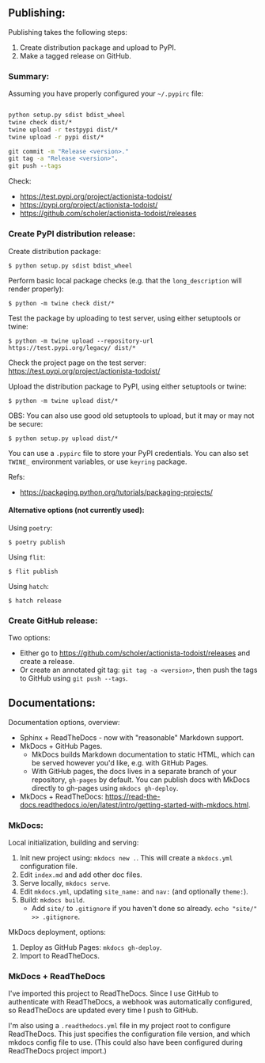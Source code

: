 



Publishing:
-----------

Publishing takes the following steps:

1. Create distribution package and upload to PyPI.
2. Make a tagged release on GitHub.


### Summary:

Assuming you have properly configured your `~/.pypirc` file:

```cmd

python setup.py sdist bdist_wheel
twine check dist/*
twine upload -r testpypi dist/*
twine upload -r pypi dist/*

git commit -m "Release <version>."
git tag -a "Release <version>".
git push --tags

```

Check:

* https://test.pypi.org/project/actionista-todoist/
* https://pypi.org/project/actionista-todoist/
* https://github.com/scholer/actionista-todoist/releases




### Create PyPI distribution release:


Create distribution package:

	$ python setup.py sdist bdist_wheel

Perform basic local package checks (e.g. that the `long_description` will
render properly):

    $ python -m twine check dist/*

Test the package by uploading to test server, using either setuptools or twine:

	$ python -m twine upload --repository-url https://test.pypi.org/legacy/ dist/*

Check the project page on the test server: https://test.pypi.org/project/actionista-todoist/

Upload the distribution package to PyPI, using either setuptools or twine:

	$ python -m twine upload dist/*

OBS: You can also use good old setuptools to upload, but it may or may not be secure:

	$ python setup.py upload dist/*

You can use a `.pypirc` file to store your PyPI credentials.
You can also set `TWINE_` environment variables, or use `keyring` package.


Refs:

* https://packaging.python.org/tutorials/packaging-projects/



#### Alternative options (not currently used):


Using `poetry`:

	$ poetry publish


Using `flit`:

	$ flit publish


Using `hatch`:

	$ hatch release



### Create GitHub release:

Two options:

* Either go to https://github.com/scholer/actionista-todoist/releases and create a release.
* Or create an annotated git tag: `git tag -a <version>`, then push the tags to GitHub
  using `git push --tags`.



Documentations:
---------------

Documentation options, overview:

* Sphinx + ReadTheDocs - now with "reasonable" Markdown support.
* MkDocs + GitHub Pages.
    * MkDocs builds Markdown documentation to static HTML, which can be served however you'd like,
      e.g. with GitHub Pages. 
    * With GitHub pages, the docs lives in a separate branch of your
      repository, `gh-pages` by default. You can publish docs with MkDocs directly to 
      gh-pages using `mkdocs gh-deploy`.
* MkDocs + ReadTheDocs: 
  https://read-the-docs.readthedocs.io/en/latest/intro/getting-started-with-mkdocs.html.
  



### MkDocs:

Local initialization, building and serving:

1. Init new project using: `mkdocs new .`. This will create a `mkdocs.yml` configuration file.
2. Edit `index.md` and add other doc files.
3. Serve locally, `mkdocs serve`.
4. Edit `mkdocs.yml`, updating `site_name:` and `nav:` (and optionally `theme:`).
5. Build: `mkdocs build`.
    * Add `site/` to `.gitignore` if you haven't done so already.
      `echo "site/" >> .gitignore`.

MkDocs deployment, options:

1. Deploy as GitHub Pages: `mkdocs gh-deploy`.
2. Import to ReadTheDocs.


### MkDocs + ReadTheDocs

I've imported this project to ReadTheDocs.
Since I use GitHub to authenticate with ReadTheDocs, a webhook was automatically configured,
so ReadTheDocs are updated every time I push to GitHub.

I'm also using a `.readthedocs.yml` file in my project root to configure ReadTheDocs.
This just specifies the configuration file version, and which mkdocs config file to use.
(This could also have been configured during ReadTheDocs project import.)
